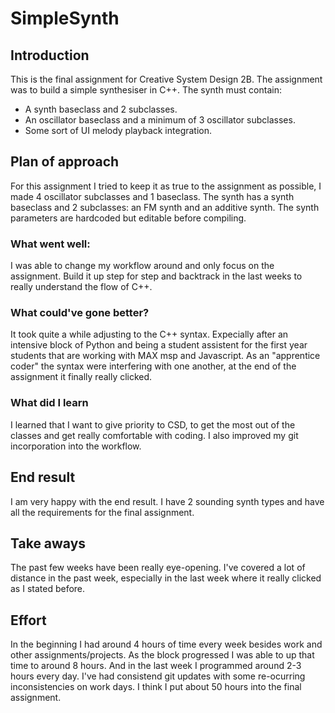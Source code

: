# SimpleSynth

## Introduction
This is the final assignment for Creative System Design 2B. The assignment was to build a simple synthesiser in C++.
The synth must contain:
- A synth baseclass and 2 subclasses.
- An oscillator baseclass and a minimum of 3 oscillator subclasses.
- Some sort of UI melody playback integration.

## Plan of approach
For this assignment I tried to keep it as true to the assignment as possible, I made 4 oscillator subclasses and 1 baseclass.
The synth has a synth baseclass and 2 subclasses: an FM synth and an additive synth. 
The synth parameters are hardcoded but editable before compiling.


### What went well:
I was able to change my workflow around and only focus on the assignment. Build it up step for step and backtrack in the last weeks to really understand the flow of C++.

### What could've gone better?
It took quite a while adjusting to the C++ syntax. Expecially after an intensive block of Python and being a student assistent for the first year students that are working with MAX msp and Javascript.
As an "apprentice coder" the syntax were interfering with one another, at the end of the assignment it finally really clicked.

### What did I learn
I learned that I want to give priority to CSD, to get the most out of the classes and get really comfortable with coding. I also improved my git incorporation into the workflow.

## End result
I am very happy with the end result. I have 2 sounding synth types and have all the requirements for the final assignment.

## Take aways
The past few weeks have been really eye-opening. I've covered a lot of distance in the past week, especially in the last week where it really clicked as I stated before.

## Effort
In the beginning I had around 4 hours of time every week besides work and other assignments/projects. As the block progressed I was able to up that time to around 8 hours. And in the last week I programmed around 2-3 hours every day.
I've had consistend git updates with some re-ocurring inconsistencies on work days. I think I put about 50 hours into the final assignment.